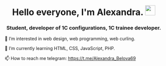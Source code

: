 <h1 align="center">Hello everyone, I'm Alexandra.
<img src="https://github.com/blackcater/blackcater/raw/main/images/Hi.gif" height="32"/></h1>
<h3 align="center">Student, developer of 1C configurations, 1C trainee developer.</h3>

👀 I’m interested in web design, web programming, web curling.

🌱 I’m currently learning HTML, CSS, JavaScript, PHP.

📫 How to reach me telegram: https://t.me/Alexandra_Belova69
